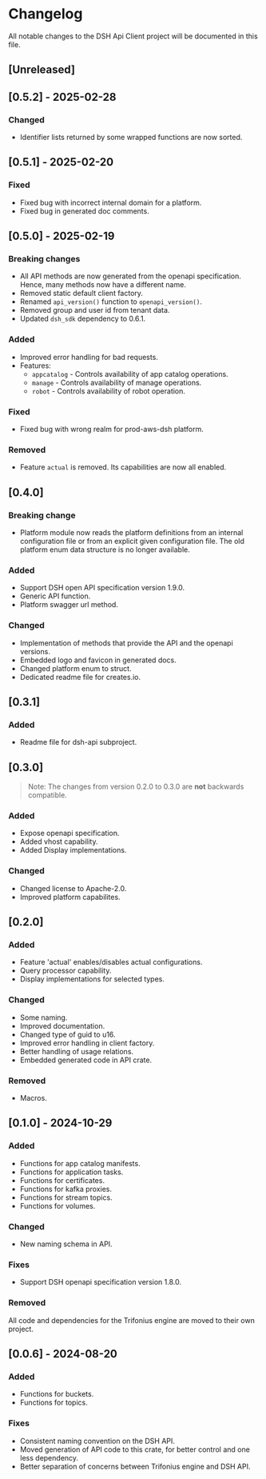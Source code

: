 # Changelog

All notable changes to the DSH Api Client project will be documented in this file.

## [Unreleased]

## [0.5.2] - 2025-02-28

### Changed

* Identifier lists returned by some wrapped functions are now sorted.

## [0.5.1] - 2025-02-20

### Fixed

* Fixed bug with incorrect internal domain for a platform.
* Fixed bug in generated doc comments.

## [0.5.0] - 2025-02-19

### Breaking changes

* All API methods are now generated from the openapi specification.
  Hence, many methods now have a different name.
* Removed static default client factory.
* Renamed `api_version()` function to `openapi_version()`.
* Removed group and user id from tenant data.
* Updated `dsh_sdk` dependency to 0.6.1.

### Added

* Improved error handling for bad requests.
* Features:
    * `appcatalog` - Controls availability of app catalog operations.
    * `manage` - Controls availability of manage operations.
    * `robot` - Controls availability of robot operation.

### Fixed

* Fixed bug with wrong realm for prod-aws-dsh platform.

### Removed

* Feature `actual` is removed. Its capabilities are now all enabled.

## [0.4.0]

### Breaking change

* Platform module now reads the platform definitions from an internal configuration file
  or from an explicit given configuration file.
  The old platform enum data structure is no longer available.

### Added

* Support DSH open API specification version 1.9.0.
* Generic API function.
* Platform swagger url method.

### Changed

* Implementation of methods that provide the API and the openapi versions.
* Embedded logo and favicon in generated docs.
* Changed platform enum to struct.
* Dedicated readme file for creates.io.

## [0.3.1]

### Added

* Readme file for dsh-api subproject.

## [0.3.0]

> Note: The changes from version 0.2.0 to 0.3.0 are **not** backwards compatible.

### Added

* Expose openapi specification.
* Added vhost capability.
* Added Display implementations.

### Changed

* Changed license to Apache-2.0.
* Improved platform capabilites.

## [0.2.0]

### Added

* Feature 'actual' enables/disables actual configurations.
* Query processor capability.
* Display implementations for selected types.

### Changed

* Some naming.
* Improved documentation.
* Changed type of guid to u16.
* Improved error handling in client factory.
* Better handling of usage relations.
* Embedded generated code in API crate.

### Removed

* Macros.

## [0.1.0] - 2024-10-29

### Added

* Functions for app catalog manifests.
* Functions for application tasks.
* Functions for certificates.
* Functions for kafka proxies.
* Functions for stream topics.
* Functions for volumes.

### Changed

* New naming schema in API.

### Fixes

* Support DSH openapi specification version 1.8.0.

### Removed

All code and dependencies for the Trifonius engine are moved to their own project.

## [0.0.6] - 2024-08-20

### Added

* Functions for buckets.
* Functions for topics.

### Fixes

* Consistent naming convention on the DSH API.
* Moved generation of API code to this crate, for better control and one less dependency.
* Better separation of concerns between Trifonius engine and DSH API.
